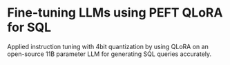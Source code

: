 # Fine-tuning LLMs using PEFT QLoRA for SQL 
Applied instruction tuning with 4bit quantization by using QLoRA on an open-source 11B parameter LLM for generating SQL queries accurately. 
